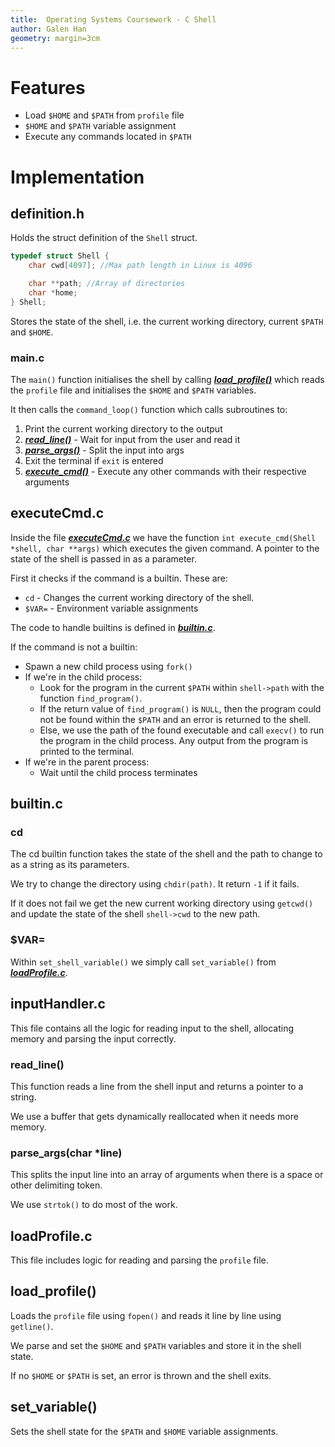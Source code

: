 ```yaml
---
title:  Operating Systems Coursework - C Shell
author: Galen Han
geometry: margin=3cm
---
```


# Features

* Load `$HOME` and `$PATH` from `profile` file
* `$HOME` and `$PATH` variable assignment
* Execute any commands located in `$PATH`

# Implementation

## definition.h

Holds the struct definition of the `Shell` struct.

```c
typedef struct Shell {
    char cwd[4097]; //Max path length in Linux is 4096

    char **path; //Array of directories
    char *home;
} Shell;
```

Stores the state of the shell, i.e. the current working directory, current `$PATH` and `$HOME`.

### main.c

The `main()` function initialises the shell by calling ***[load_profile()](#loadprofile.c)*** which reads the `profile` file and initialises the `$HOME` and `$PATH` variables.

It then calls the `command_loop()` function which calls subroutines to:

1. Print the current working directory to the output
2. ***[read_line()](#inputhandler.c)*** - Wait for input from the user and read it
3. ***[parse_args()](#inputhandler.c)*** - Split the input into args
4. Exit the terminal if `exit` is entered
5. ***[execute_cmd()](#executecmd.c)*** - Execute any other commands with their respective arguments

## executeCmd.c

Inside the file ***[executeCmd.c](#executecmd.c)*** we have the function `int execute_cmd(Shell *shell, char **args)` which executes the given command. A pointer to the state of the shell is passed in as a parameter.

First it checks if the command is a builtin. These are:

* `cd` - Changes the current working directory of the shell.
* `$VAR=` - Environment variable assignments

The code to handle builtins is defined in ***[builtin.c](#builtin.c)***.

If the command is not a builtin:

* Spawn a new child process using `fork()`
* If we're in the child process:
    * Look for the program in the current `$PATH` within `shell->path` with the function `find_program()`.
    * If the return value of `find_program()` is `NULL`, then the program could not be found within the `$PATH` and an error is returned to the shell.
    * Else, we use the path of the found executable and call `execv()` to run the program in the child process. Any output from the program is printed to the terminal.
* If we're in the parent process:
    * Wait until the child process terminates

## builtin.c

### cd

The cd builtin function takes the state of the shell and the path to change to as a string as its parameters.

We try to change the directory using `chdir(path)`. It return `-1` if it fails.

If it does not fail we get the new current working directory using `getcwd()` and update the state of the shell `shell->cwd` to the new path.

### $VAR=

Within `set_shell_variable()` we simply call `set_variable()` from ***[loadProfile.c](#loadprofile.c)***.

## inputHandler.c

This file contains all the logic for reading input to the shell, allocating memory and parsing the input correctly.

### read_line()

This function reads a line from the shell input and returns a pointer to a string.

We use a buffer that gets dynamically reallocated when it needs more memory.

### parse_args(char *line)

This splits the input line into an array of arguments when there is a space or other delimiting token.

We use `strtok()` to do most of the work.

## loadProfile.c

This file includes logic for reading and parsing the `profile` file.

## load_profile()

Loads the `profile` file using `fopen()` and reads it line by line using `getline()`.

We parse and set the `$HOME` and `$PATH` variables and store it in the shell state.

If no `$HOME` or `$PATH` is set, an error is thrown and the shell exits.

## set_variable()

Sets the shell state for the `$PATH` and `$HOME` variable assignments.

